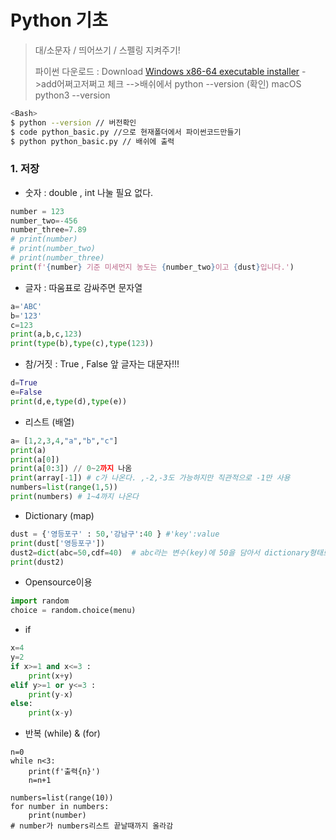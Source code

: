 # Python 기초

> 대/소문자 / 띄어쓰기 / 스펠링 지켜주기!
>
> 파이썬 다운로드 : Download [Windows x86-64 executable installer](https://www.python.org/ftp/python/3.8.0/python-3.8.0-amd64.exe)      ->add어쩌고저쩌고 체크 -->배쉬에서 python --version  (확인) macOS python3 --version

``` sh
<Bash>
$ python --version // 버전확인
$ code python_basic.py //으로 현재폴더에서 파이썬코드만들기
$ python python_basic.py // 배쉬에 출력
```

### 1. 저장

- 숫자 : double , int 나눌 필요 없다.

``` python
number = 123
number_two=-456
number_three=7.89
# print(number)
# print(number_two)
# print(number_three)
print(f'{number} 기준 미세먼지 농도는 {number_two}이고 {dust}입니다.')

```

- 글자 : 따움표로 감싸주면 문자열

``` python
a='ABC'
b='123'
c=123
print(a,b,c,123)
print(type(b),type(c),type(123))
```



- 참/거짓 : True , False 앞 글자는 대문자!!!

``` python
d=True
e=False
print(d,e,type(d),type(e))
```



- 리스트 (배열)

```python
a= [1,2,3,4,"a","b","c"]
print(a)
print(a[0])
print(a[0:3]) // 0~2까지 나옴
print(array[-1]) # c가 나온다. ,-2,-3도 가능하지만 직관적으로 -1만 사용
numbers=list(range(1,5))
print(numbers) # 1~4까지 나온다


```

- Dictionary (map)

``` python
dust = {'영등포구' : 50,'강남구':40 } #'key':value
print(dust['영등포구']) 
dust2=dict(abc=50,cdf=40)  # abc라는 변수(key)에 50을 담아서 dictionary형태로 만든다. '' (X)
print(dust2)
```



- Opensource이용

``` python
import random
choice = random.choice(menu)
```



- if

``` python
x=4
y=2
if x>=1 and x<=3 :
    print(x+y)
elif y>=1 or y<=3 :
    print(y-x)  
else:
    print(x-y)


```

- 반복 (while) & (for)

``` 
n=0
while n<3: 
    print(f'출력{n}')
    n=n+1

```

```
numbers=list(range(10))
for number in numbers:
    print(number)
# number가 numbers리스트 끝날때까지 올라감
```





















































